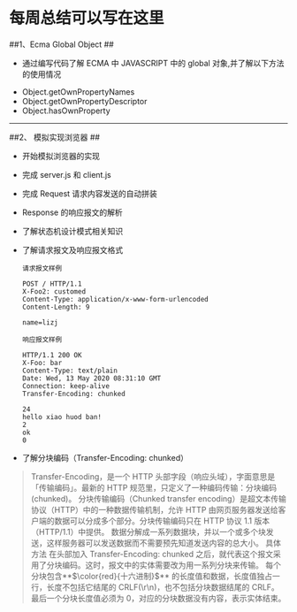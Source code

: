 # 每周总结可以写在这里

##1、Ecma Global Object ##

- 通过编写代码了解 ECMA 中 JAVASCRIPT 中的 global 对象,并了解以下方法的使用情况

* Object.getOwnPropertyNames
* Object.getOwnPropertyDescriptor
* Object.hasOwnProperty

---

##2、 模拟实现浏览器 ##

- 开始模拟浏览器的实现

* 完成 server.js 和 client.js
* 完成 Request 请求内容发送的自动拼装
* Response 的响应报文的解析
* 了解状态机设计模式相关知识
* 了解请求报文及响应报文格式

  ```
  请求报文样例

  POST / HTTP/1.1
  X-Foo2: customed
  Content-Type: application/x-www-form-urlencoded
  Content-Length: 9

  name=lizj

  响应报文样例

  HTTP/1.1 200 OK
  X-Foo: bar
  Content-Type: text/plain
  Date: Wed, 13 May 2020 08:31:10 GMT
  Connection: keep-alive
  Transfer-Encoding: chunked

  24
  hello xiao huod ban!
  2
  ok
  0

  ```

* 了解分块编码（Transfer-Encoding: chunked）

> Transfer-Encoding，是一个 HTTP 头部字段（响应头域），字面意思是「传输编码」。最新的 HTTP 规范里，只定义了一种编码传输：分块编码(chunked)。
> 分块传输编码（Chunked transfer encoding）是超文本传输协议（HTTP）中的一种数据传输机制，允许 HTTP 由网页服务器发送给客户端的数据可以分成多个部分。分块传输编码只在 HTTP 协议 1.1 版本（HTTP/1.1）中提供。
> 数据分解成一系列数据块，并以一个或多个块发送，这样服务器可以发送数据而不需要预先知道发送内容的总大小。
> 具体方法
> 在头部加入 Transfer-Encoding: chunked 之后，就代表这个报文采用了分块编码。这时，报文中的实体需要改为用一系列分块来传输。
> 每个分块包含**$\color{red}{十六进制}$** 的长度值和数据，长度值独占一行，长度不包括它结尾的 CRLF(\r\n)，也不包括分块数据结尾的 CRLF。
> 最后一个分块长度值必须为 0，对应的分块数据没有内容，表示实体结束。
